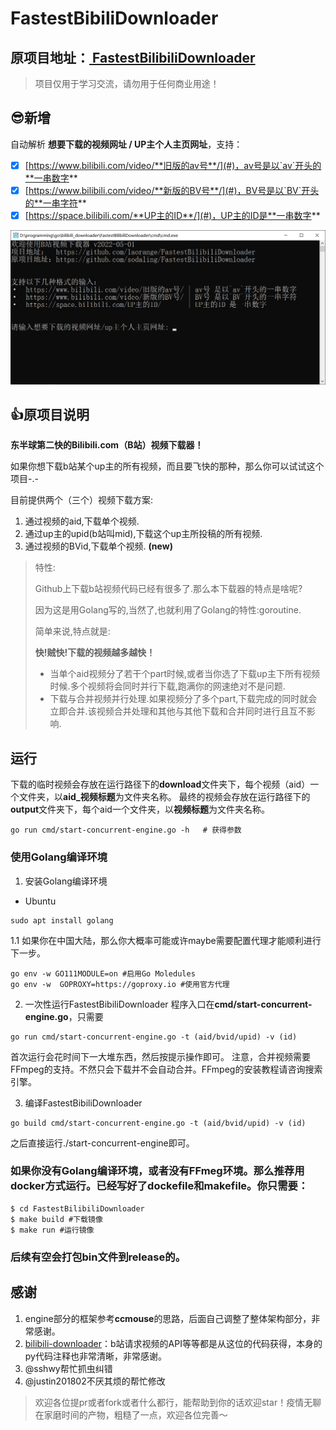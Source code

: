 # FastestBibiliDownloader

## 原项目地址：**[ FastestBilibiliDownloader](https://github.com/sodaling/FastestBilibiliDownloader)**

> 项目仅用于学习交流，请勿用于任何商业用途！

## 😎新增

自动解析 **想要下载的视频网址 / UP主个人主页网址**，支持：

- [x] [https://www.bilibili.com/video/**旧版的av号**/](#)，av号是以`av`开头的**一串数字**
- [x] [https://www.bilibili.com/video/**新版的BV号**/](#)，BV号是以`BV`开头的**一串字符**
- [x] [https://space.bilibili.com/**UP主的ID**/](#)，UP主的ID是**一串数字**

![demo.png](demo.png)

## 👍原项目说明

**东半球第二快的Bilibili.com（B站）视频下载器！**

如果你想下载b站某个up主的所有视频，而且要飞快的那种，那么你可以试试这个项目-.-

目前提供两个（三个）视频下载方案:

1. 通过视频的aid,下载单个视频.
2. 通过up主的upid(b站叫mid),下载这个up主所投稿的所有视频.
3. 通过视频的BVid,下载单个视频. **(new)**


> 特性:
>
> Github上下载b站视频代码已经有很多了.那么本下载器的特点是啥呢?
>
> 因为这是用Golang写的,当然了,也就利用了Golang的特性:goroutine.
>
> 简单来说,特点就是:
>
> **快!贼快!下载的视频越多越快！**
>
> * 当单个aid视频分了若干个part时候,或者当你选了下载up主下所有视频时候.多个视频将会同时并行下载,跑满你的网速绝对不是问题.
> * 下载与合并视频并行处理.如果视频分了多个part,下载完成的同时就会立即合并.该视频合并处理和其他与其他下载和合并同时进行且互不影响.

## 运行

下载的临时视频会存放在运行路径下的**download**文件夹下，每个视频（aid）一个文件夹，以**aid_视频标题**为文件夹名称。
最终的视频会存放在运行路径下的**output**文件夹下，每个aid一个文件夹，以**视频标题**为文件夹名称。
```shell
go run cmd/start-concurrent-engine.go -h   # 获得参数
```



### 使用Golang编译环境
1. 安装Golang编译环境
* Ubuntu
```shell
sudo apt install golang
```

1.1 如果你在中国大陆，那么你大概率可能或许maybe需要配置代理才能顺利进行下一步。
```shell
go env -w GO111MODULE=on #启用Go Moledules
go env -w  GOPROXY=https://goproxy.io #使用官方代理
```

2. 一次性运行FastestBibiliDownloader
程序入口在**cmd/start-concurrent-engine.go**，只需要
```shell
go run cmd/start-concurrent-engine.go -t (aid/bvid/upid) -v (id)
```
首次运行会花时间下一大堆东西，然后按提示操作即可。
注意，合并视频需要FFmpeg的支持。不然只会下载并不会自动合并。FFmpeg的安装教程请咨询搜索引擎。

3. 编译FastestBibiliDownloader
```shell
go build cmd/start-concurrent-engine.go -t (aid/bvid/upid) -v (id)
```
之后直接运行./start-concurrent-engine即可。

### 如果你没有Golang编译环境，或者没有FFmeg环境。那么推荐用docker方式运行。已经写好了dockefile和makefile。你只需要：

   ```shell
   $ cd FastestBilibiliDownloader
   $ make build #下载镜像
   $ make run #运行镜像
   ```

   

### 后续有空会打包bin文件到release的。

## 感谢

1. engine部分的框架参考**ccmouse**的思路，后面自己调整了整体架构部分，非常感谢。
2. [bilibili-downloader](https://github.com/stevenjoezhang/bilibili-downloader)：b站请求视频的API等等都是从这位的代码获得，本身的py代码注释也非常清晰，非常感谢。
3. @sshwy帮忙抓虫纠错
4. @justin201802不厌其烦的帮忙修改

>欢迎各位提pr或者fork或者什么都行，能帮助到你的话欢迎star！疫情无聊在家磨时间的产物，粗糙了一点，欢迎各位完善～

